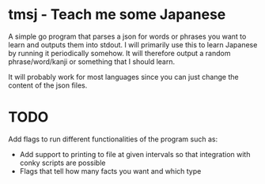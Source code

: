 tmsj - Teach me some Japanese
=============================

A simple go program that parses a json for words or phrases you want to learn and outputs them into stdout.
I will primarily use this to learn Japanese by running it periodically somehow. It will therefore output a random phrase/word/kanji or something that I should learn.

It will probably work for most languages since you can just change the content of the json files.

TODO
====
Add flags to run different functionalities of the program such as:
- Add support to printing to file at given intervals so that integration with conky scripts are possible
- Flags that tell how many facts you want and which type
